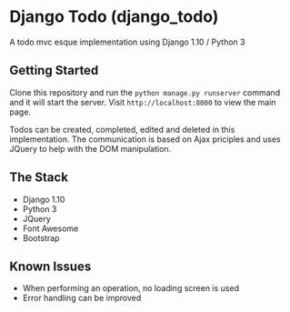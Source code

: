 # Django Todo (django_todo)
A todo mvc esque implementation using Django 1.10 / Python 3

## Getting Started
Clone this repository and run the ```python manage.py runserver``` command and it will start the server. Visit ```http://localhost:8000``` to view the main page.

Todos can be created, completed, edited and deleted in this implementation. The communication is based on Ajax priciples and uses JQuery to help with the DOM manipulation.

## The Stack
* Django 1.10
* Python 3
* JQuery
* Font Awesome
* Bootstrap

## Known Issues
* When performing an operation, no loading screen is used
* Error handling can be improved
